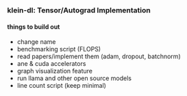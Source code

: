 ### klein-dl: Tensor/Autograd Implementation 

#### things to build out
- change name
- benchmarking script (FLOPS)
- read papers/implement them (adam, dropout, batchnorm)
- ane & cuda accelerators
- graph visualization feature
- run llama and other open source models
- line count script (keep minimal)